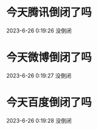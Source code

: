 # 今天腾讯倒闭了吗

2023-6-26 0:19:26 没倒闭

# 今天微博倒闭了吗

2023-6-26 0:19:27 没倒闭

# 今天百度倒闭了吗

2023-6-26 0:19:28 没倒闭

